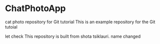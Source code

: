 # ChatPhotoApp
cat photo repository for Git tutorial
This is an example repository for the Git tutoial 

let check This repository is built from shota tsiklauri.
name changed